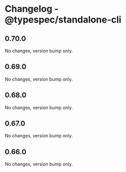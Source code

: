 # Changelog - @typespec/standalone-cli

## 0.70.0

No changes, version bump only.

## 0.69.0

No changes, version bump only.

## 0.68.0

No changes, version bump only.

## 0.67.0

No changes, version bump only.



## 0.66.0

No changes, version bump only.
